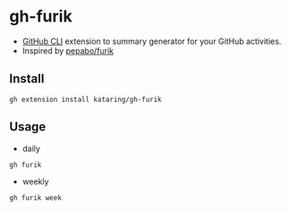 # gh-furik

- [GitHub CLI](https://github.com/cli/cli) extension to summary generator for your GitHub activities.
- Inspired by [pepabo/furik](https://github.com/pepabo/furik)

## Install

```
gh extension install kataring/gh-furik
```
## Usage

- daily

```
gh furik
```

- weekly

```
gh furik week
```
